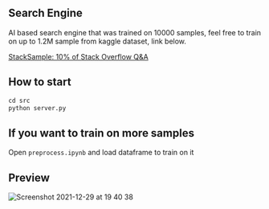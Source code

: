 ## Search Engine
AI based search engine that was trained on 10000 samples, feel free to train on up to 1.2M sample from kaggle dataset, link below.

[StackSample: 10% of Stack Overflow Q&A](https://www.kaggle.com/stackoverflow/stacksample?select=Questions.csv)

## How to start
```python
cd src
python server.py
```

## If you want to train on more samples
Open ```preprocess.ipynb``` and load dataframe to train on it

## Preview
![Screenshot 2021-12-29 at 19 40 38](https://user-images.githubusercontent.com/55096567/147684834-bf11e067-a348-466f-9bae-48e360218e63.png)
